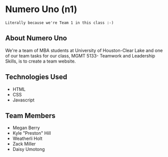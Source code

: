 # Numero Uno (n1)
 ``
 Literally because we're Team 1 in this class :-)
 ``
## About Numero Uno
We're a team of MBA students at University of Houston-Clear Lake and one of our team tasks for our class, MGMT 5133- Teamwork and Leadership Skills, is to create a team website.

## Technologies Used
- HTML
- CSS
- Javascript

## Team Members
- Megan Berry
- Kyle "Preston" Hill
- Weatherli Holt
- Zack Miller
- Daisy Umotong
